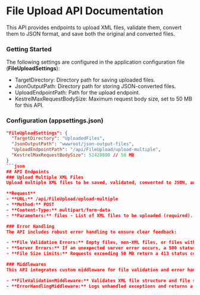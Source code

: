 # File Upload API Documentation
This API provides endpoints to upload XML files, validate them, convert them to JSON format, and save both the original and converted files.

### Getting Started
The following settings are configured in the application configuration file (**FileUploadSettings**):

- TargetDirectory: Directory path for saving uploaded files.
- JsonOutputPath: Directory path for storing JSON-converted files.
- UploadEndpointPath: Path for the upload endpoint.
- KestrelMaxRequestBodySize: Maximum request body size, set to 50 MB for this API.

### Configuration (appsettings.json)
```json
"FileUploadSettings": {
  "TargetDirectory": "UploadedFiles",
  "JsonOutputPath": "wwwroot/json-output-files",
  "UploadEndpointPath": "/api/FileUpload/upload-multiple",
  "KestrelMaxRequestBodySize": 52428800 // 50 MB
}
```json
## API Endpoints
### Upload Multiple XML Files
Upload multiple XML files to be saved, validated, converted to JSON, and stored.

**Request**
- **URL:** /api/FileUpload/upload-multiple
- **Method:** POST
- **Content-Type:** multipart/form-data
- **Parameters:** files - List of XML files to be uploaded (required). Each file must have a **.xml** extension.

### Error Handling
The API includes robust error handling to ensure clear feedback:

- **File Validation Errors:** Empty files, non-XML files, or files with invalid XML syntax will be logged as warnings and not prevent successful files from processing.
- **Server Errors:** If an unexpected server error occurs, a 500 status code is returned with a standard error message.
- **File Size Limits:** Requests exceeding 50 MB return a 413 status code.

### Middlewares
This API integrates custom middleware for file validation and error handling:

- **FileValidationMiddleware:** Validates XML file structure and file size, ensuring only valid files proceed to processing.
- **ErrorHandlingMiddleware:** Logs unhandled exceptions and returns a standard 500 response for unexpected errors.
